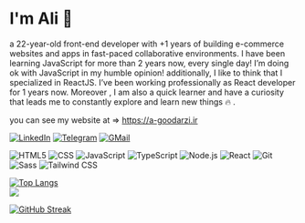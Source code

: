 # I'm Ali 👋
<p align="left">
a 22-year-old front-end developer with +1 years of building e-commerce websites and apps in fast-paced collaborative environments.
I have been learning JavaScript for more than 2 years now, every single day! I’m doing ok with JavaScript in my humble opinion!
additionally, I like to think that I specialized in ReactJS. I’ve been working professionally as React developer for 1 years now.
Moreover , I am also a quick learner and have a curiosity that leads me to constantly explore and learn new things 🔥 .
<p>

you can see my website at => https://a-goodarzi.ir

[![LinkedIn](https://img.shields.io/badge/linkedin-f0f0f0?&style=for-the-badge&logo=linkedin&logoColor=white&color=0e76a8)](https://www.linkedin.com/in/ali-goudarzi-79a07a238/)
[![Telegram](https://img.shields.io/badge/telegram-f0f0f0?&style=for-the-badge&logoColor=white&logo=telegram)](https://t.me/mobogram_server)
[![GMail](https://img.shields.io/badge/gmail-f0f0f0?&style=for-the-badge&logo=gmail&logoColor=white&color=ea4335)](mailto:me74242@gmail.com) 



![HTML5](https://img.shields.io/badge/-HTML5-000?&logo=html5&logoColor=E34F26)
![CSS](https://img.shields.io/badge/-CSS-000?&logo=css3&logoColor=1572B6)
![JavaScript](https://img.shields.io/badge/-JavaScript-000?&logo=JavaScript&logoColor=ddc508)
![TypeScript](https://img.shields.io/badge/-TypeScript-000?&logo=TypeScript&logoColor=007ACC)
![Node.js](https://img.shields.io/badge/-Node-000?&logo=node.js)
![React](https://img.shields.io/badge/-React-000?&logo=React)
![Git](https://img.shields.io/badge/-Git-000?&logo=git)
![Sass](https://img.shields.io/badge/-Sass-000?&logo=Sass)
![Tailwind CSS](https://img.shields.io/badge/-tailwindcss-000?&logo=tailwindcss)



[![Top Langs](https://github-readme-stats.vercel.app/api/top-langs/?username=M-r-hydra&layout=compact)](https://a-goodarzi.ir)
<br />
  <img src="https://github-readme-stats.vercel.app/api?username=M-r-hydra&show_icons=true&theme=dark"/> 
<br />

[![GitHub Streak](https://streak-stats.demolab.com/?user=M-r-hydra&theme=dark)](https://git.io/streak-stats)
